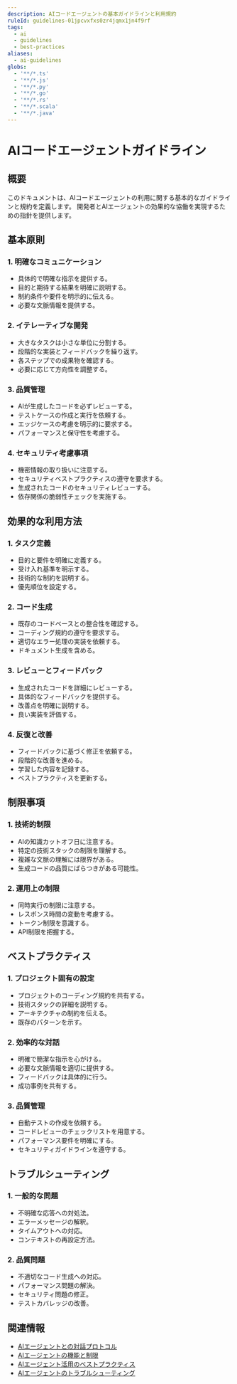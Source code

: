 ```yaml
---
description: AIコードエージェントの基本ガイドラインと利用規約
ruleId: guidelines-01jpcvxfxs0zr4jqmx1jn4f9rf
tags:
  - ai
  - guidelines
  - best-practices
aliases:
  - ai-guidelines
globs:
  - '**/*.ts'
  - '**/*.js'
  - '**/*.py'
  - '**/*.go'
  - '**/*.rs'
  - '**/*.scala'
  - '**/*.java'
---
```



# AIコードエージェントガイドライン

## 概要

このドキュメントは、AIコードエージェントの利用に関する基本的なガイドラインと規約を定義します。
開発者とAIエージェントの効果的な協働を実現するための指針を提供します。

## 基本原則

### 1. 明確なコミュニケーション

- 具体的で明確な指示を提供する。
- 目的と期待する結果を明確に説明する。
- 制約条件や要件を明示的に伝える。
- 必要な文脈情報を提供する。

### 2. イテレーティブな開発

- 大きなタスクは小さな単位に分割する。
- 段階的な実装とフィードバックを繰り返す。
- 各ステップでの成果物を確認する。
- 必要に応じて方向性を調整する。

### 3. 品質管理

- AIが生成したコードを必ずレビューする。
- テストケースの作成と実行を依頼する。
- エッジケースの考慮を明示的に要求する。
- パフォーマンスと保守性を考慮する。

### 4. セキュリティ考慮事項

- 機密情報の取り扱いに注意する。
- セキュリティベストプラクティスの遵守を要求する。
- 生成されたコードのセキュリティレビューする。
- 依存関係の脆弱性チェックを実施する。

## 効果的な利用方法

### 1. タスク定義

- 目的と要件を明確に定義する。
- 受け入れ基準を明示する。
- 技術的な制約を説明する。
- 優先順位を設定する。

### 2. コード生成

- 既存のコードベースとの整合性を確認する。
- コーディング規約の遵守を要求する。
- 適切なエラー処理の実装を依頼する。
- ドキュメント生成を含める。

### 3. レビューとフィードバック

- 生成されたコードを詳細にレビューする。
- 具体的なフィードバックを提供する。
- 改善点を明確に説明する。
- 良い実装を評価する。

### 4. 反復と改善

- フィードバックに基づく修正を依頼する。
- 段階的な改善を進める。
- 学習した内容を記録する。
- ベストプラクティスを更新する。

## 制限事項

### 1. 技術的制限

- AIの知識カットオフ日に注意する。
- 特定の技術スタックの制限を理解する。
- 複雑な文脈の理解には限界がある。
- 生成コードの品質にばらつきがある可能性。

### 2. 運用上の制限

- 同時実行の制限に注意する。
- レスポンス時間の変動を考慮する。
- トークン制限を意識する。
- API制限を把握する。

## ベストプラクティス

### 1. プロジェクト固有の設定

- プロジェクトのコーディング規約を共有する。
- 技術スタックの詳細を説明する。
- アーキテクチャの制約を伝える。
- 既存のパターンを示す。

### 2. 効率的な対話

- 明確で簡潔な指示を心がける。
- 必要な文脈情報を適切に提供する。
- フィードバックは具体的に行う。
- 成功事例を共有する。

### 3. 品質管理

- 自動テストの作成を依頼する。
- コードレビューのチェックリストを用意する。
- パフォーマンス要件を明確にする。
- セキュリティガイドラインを遵守する。

## トラブルシューティング

### 1. 一般的な問題

- 不明確な応答への対処法。
- エラーメッセージの解釈。
- タイムアウトへの対応。
- コンテキストの再設定方法。

### 2. 品質問題

- 不適切なコード生成への対応。
- パフォーマンス問題の解決。
- セキュリティ問題の修正。
- テストカバレッジの改善。

## 関連情報

- [AIエージェントとの対話プロトコル](interaction-01jpcvxfxs0zr4jqmx1jn4f9re.md)
- [AIエージェントの機能と制限](capabilities-01jpcvxfxs0zr4jqmx1jn4f9rh.md)
- [AIエージェント活用のベストプラクティス](best-practices-01jpcvxfxs0zr4jqmx1jn4f9rj.md)
- [AIエージェントのトラブルシューティング](troubleshooting-01jpcvxfxra1qd2v1btrrz4s2z.md)
